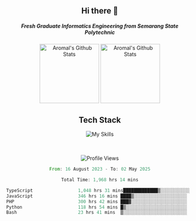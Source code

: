 <div align="center">
  <h2>Hi there 👋</h2>

  <h5>Fresh Graduate Informatics Engineering from Semarang State Polytechnic</h5>

  <img
    height="160"
    alt="Aromal's Github Stats"
    src="https://github-readme-stats.vercel.app/api?username=dafariski77&show_icons=true&theme=tokyonight&count_private=true"
  />
  <img
    alt="Aromal's Github Stats"
    height="160"
    src="https://github-readme-stats.vercel.app/api/top-langs/?username=dafariski77&layout=compact&theme=tokyonight"
  />

  <h2>Tech Stack</h2>
  
![My Skills](https://simpleskill.icons.workers.dev/svg?i=typescript,next.js,react,tailwindcss,shadcnui,reactquery,prisma,socketdotio,zod)

  <br /><br />
  <img src="https://komarev.com/ghpvc/?username=dafariski77&abbreviated=true" alt="Profile Views">
    
  <!--START_SECTION:waka-->

```rust
From: 16 August 2023 - To: 02 May 2025

Total Time: 1,968 hrs 14 mins

TypeScript                 1,048 hrs 31 mins█████████████▒░░░░░░░░░░░   52.83 %
JavaScript                 346 hrs 16 mins ████▒░░░░░░░░░░░░░░░░░░░░   17.45 %
PHP                        300 hrs 42 mins ███▓░░░░░░░░░░░░░░░░░░░░░   15.15 %
Python                     118 hrs 54 mins █▒░░░░░░░░░░░░░░░░░░░░░░░   05.99 %
Bash                       23 hrs 41 mins  ▒░░░░░░░░░░░░░░░░░░░░░░░░   01.19 %
```

<!--END_SECTION:waka-->
</div>
